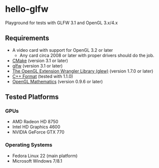 # hello-glfw
Playground for tests with GLFW 3.1 and OpenGL 3.x/4.x

## Requirements
* A video card with support for OpenGL 3.2 or later
  * Any card circa 2008 or later with proper drivers should do the job.
* [CMake](http://www.cmake.org/) (version 3.1 or later)
* [glfw](http://www.glfw.org/) (version 3.1 or later)
* [The OpenGL Extension Wrangler Library (glew)](http://glew.sourceforge.net/) (version 1.7.0 or later)
* [C++ Format](http://cppformat.github.io/) (tested with 1.1.0)
* [OpenGL Mathematics](http://glm.g-truc.net/) (version 0.9.6 or later)

## Tested Platforms
### GPUs
* AMD Radeon HD 8750
* Intel HD Graphics 4600
* NVIDIA GeForce GTX 770

### Operating Systems
* Fedora Linux 22 (main platform)
* Microsoft Windows 7/8.1

